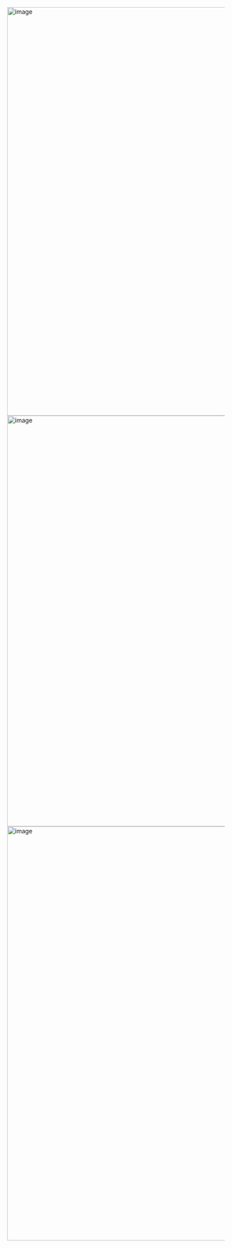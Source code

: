 <img width="946" alt="image" src="https://github.com/user-attachments/assets/602cdf81-bd3c-47ea-a416-fb257c4334f0" />

<img width="951" alt="image" src="https://github.com/user-attachments/assets/611a85bd-4e10-4010-824f-c0616aa7832c" />

<img width="959" alt="image" src="https://github.com/user-attachments/assets/8ed7a443-f28d-4dbd-801c-b6a80b9ed2af" />

